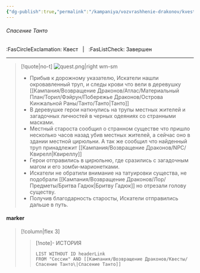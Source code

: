 ```yaml
---
{"dg-publish":true,"permalink":"/kampaniya/vozvrashhenie-drakonov/kvesty/spasenie-tanto/","tags":["quest/completed"],"noteIcon":""}
---
```


###### Спасение Танто
<span class="sub2">:FasCircleExclamation: Квест &nbsp; | &nbsp; :FasListCheck: Завершен </span>
___

> [!quote|no-t]
>![quest.png|right wm-sm](/img/user/%D0%90%D1%81%D1%81%D0%B5%D1%82%D1%8B/%D0%9A%D0%B0%D1%80%D1%82%D0%B8%D0%BD%D0%BA%D0%B8/%D0%9B%D0%BE%D0%B3%D0%BE/quest.png) 
>
>- Прибыв к дорожному указателю, Искатели нашли окровавленный труп, и следы крови что вели в деревушку [[Кампания/Возвращение Драконов/Атлас/Материальный План/Торил/Фэйрун/Побережье Драконов/Острова Кинжальной Раны/Танто/Танто\|Танто]]
>- В деревушке герои наткнулись на трупы местных жителей и загадочных личностей в черных одеяниях со странными масками.
>- Местный староста сообщил о странном существе что пришло несколько часов назад убив местных жителей, а сейчас оно в здании местной цирюльни. А так же сообщил что найденный труп принадлежит [[Кампания/Возвращение Драконов/NPC/Квирелл\|Квиреллу]]
>- Герои отправились в цирюльню, где сразились с загадочным магом и его зомби-марионетками.
>- Искатели не обратили внимание на татуировки существа, не подобрали [[Кампания/Возвращение Драконов/Лор/Предметы/Бритва Гадюк\|Бритву Гадюк]] но отрезали голову существу.
>- Получив благодарность старосты, Искатели отправились дальше в путь.


#### marker
> [!column|flex 3]
>>[!note]- ИСТОРИЯ
>>```dataview
>>LIST WITHOUT ID headerLink
>>FROM "Сессии" AND [[Кампания/Возвращение Драконов/Квесты/Спасение Танто\|Спасение Танто]]

